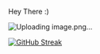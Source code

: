 Hey There :)

![Uploading image.png…]()





[![GitHub Streak](https://streak-stats.demolab.com?user=RITIK-KHARYA&theme=dark&hide_border=true&border_radius=5)](https://git.io/streak-stats)
